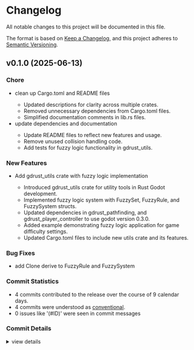 # Changelog

All notable changes to this project will be documented in this file.

The format is based on [Keep a Changelog](https://keepachangelog.com/en/1.0.0/),
and this project adheres to [Semantic Versioning](https://semver.org/spec/v2.0.0.html).

## v0.1.0 (2025-06-13)

### Chore

 - <csr-id-d476dd1593b1f5ecc9c0efd5d8782b9ffeb6a814/> clean up Cargo.toml and README files
   - Updated descriptions for clarity across multiple crates.
   - Removed unnecessary dependencies from Cargo.toml files.
   - Simplified documentation comments in lib.rs files.
 - <csr-id-9b0ad5f0fab90c1ead29b50ebf5e61cfbc69c48c/> update dependencies and documentation
   - Update README files to reflect new features and usage.
   - Remove unused collision handling code.
   - Add tests for fuzzy logic functionality in gdrust_utils.

### New Features

 - <csr-id-501ca3b639db0954ee8e09ca80110e105e81802b/> Add gdrust_utils crate with fuzzy logic implementation
   - Introduced gdrust_utils crate for utility tools in Rust Godot development.
   - Implemented fuzzy logic system with FuzzySet, FuzzyRule, and FuzzySystem structs.
   - Updated dependencies in gdrust_pathfinding, and gdrust_player_controller to use godot version 0.3.0.
   - Added example demonstrating fuzzy logic application for game difficulty settings.
   - Updated Cargo.toml files to include new utils crate and its features.

### Bug Fixes

 - <csr-id-ea73c68841ddd26b57b77b023e73a7cae9678be1/> add Clone derive to FuzzyRule and FuzzySystem

### Commit Statistics

<csr-read-only-do-not-edit/>

 - 4 commits contributed to the release over the course of 9 calendar days.
 - 4 commits were understood as [conventional](https://www.conventionalcommits.org).
 - 0 issues like '(#ID)' were seen in commit messages

### Commit Details

<csr-read-only-do-not-edit/>

<details><summary>view details</summary>

 * **Uncategorized**
    - Clean up Cargo.toml and README files ([`d476dd1`](https://github.com/robotnik-dev/gdrust_kit/commit/d476dd1593b1f5ecc9c0efd5d8782b9ffeb6a814))
    - Update dependencies and documentation ([`9b0ad5f`](https://github.com/robotnik-dev/gdrust_kit/commit/9b0ad5f0fab90c1ead29b50ebf5e61cfbc69c48c))
    - Add Clone derive to FuzzyRule and FuzzySystem ([`ea73c68`](https://github.com/robotnik-dev/gdrust_kit/commit/ea73c68841ddd26b57b77b023e73a7cae9678be1))
    - Add gdrust_utils crate with fuzzy logic implementation ([`501ca3b`](https://github.com/robotnik-dev/gdrust_kit/commit/501ca3b639db0954ee8e09ca80110e105e81802b))
</details>

